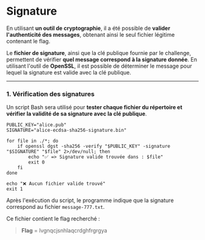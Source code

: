 # Signature

En utilisant **un outil de cryptographie**, il a été possible de **valider l'authenticité des messages**, obtenant ainsi le seul fichier légitime contenant le flag.

Le **fichier de signature**, ainsi que la clé publique fournie par le challenge, permettent de vérifier **quel message correspond à la signature donnée**. En utilisant l'outil de **OpenSSL**, il est possible de déterminer le message pour lequel la signature est valide avec la clé publique.
___
### 1. Vérification des signatures
Un script Bash sera utilisé pour **tester chaque fichier du répertoire et vérifier la validité de sa signature avec la clé publique**.
```
PUBLIC_KEY="alice.pub"
SIGNATURE="alice-ecdsa-sha256-signature.bin"

for file in ./*; do
    if openssl dgst -sha256 -verify "$PUBLIC_KEY" -signature "$SIGNATURE" "$file" 2>/dev/null; then
        echo "✅ => Signature valide trouvée dans : $file"
        exit 0
    fi
done

echo "❌ Aucun fichier valide trouvé"
exit 1
```
Après l'exécution du script, le programme indique que la signature correspond au fichier `message-777.txt`.

Ce fichier contient le flag recherché :
> **Flag** = lvgnqcjsnhlaqcrdghfrgrgya
